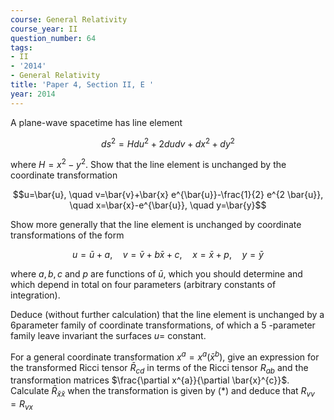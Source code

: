 ```yaml
---
course: General Relativity
course_year: II
question_number: 64
tags:
- II
- '2014'
- General Relativity
title: 'Paper 4, Section II, E '
year: 2014
---
```




A plane-wave spacetime has line element

$$d s^{2}=H d u^{2}+2 d u d v+d x^{2}+d y^{2}$$

where $H=x^{2}-y^{2}$. Show that the line element is unchanged by the coordinate transformation

$$u=\bar{u}, \quad v=\bar{v}+\bar{x} e^{\bar{u}}-\frac{1}{2} e^{2 \bar{u}}, \quad x=\bar{x}-e^{\bar{u}}, \quad y=\bar{y}$$

Show more generally that the line element is unchanged by coordinate transformations of the form

$$u=\bar{u}+a, \quad v=\bar{v}+b \bar{x}+c, \quad x=\bar{x}+p, \quad y=\bar{y}$$

where $a, b, c$ and $p$ are functions of $\bar{u}$, which you should determine and which depend in total on four parameters (arbitrary constants of integration).

Deduce (without further calculation) that the line element is unchanged by a 6parameter family of coordinate transformations, of which a 5 -parameter family leave invariant the surfaces $u=$ constant.

For a general coordinate transformation $x^{a}=x^{a}\left(\bar{x}^{b}\right)$, give an expression for the transformed Ricci tensor $\bar{R}_{c d}$ in terms of the Ricci tensor $R_{a b}$ and the transformation matrices $\frac{\partial x^{a}}{\partial \bar{x}^{c}}$. Calculate $\bar{R}_{\bar{x} \bar{x}}$ when the transformation is given by $(*)$ and deduce that $R_{v v}=R_{v x}$